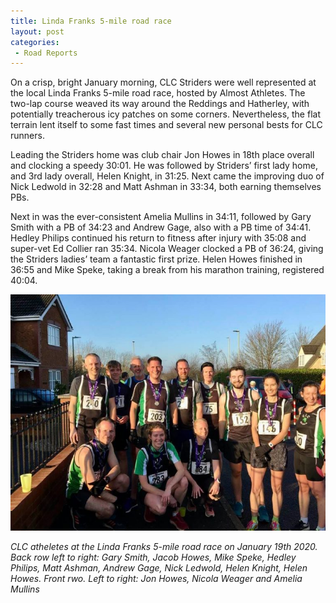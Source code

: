 ```yaml
---
title: Linda Franks 5-mile road race
layout: post
categories:
 - Road Reports
---
```


On a crisp, bright January morning, CLC Striders were well represented at the local Linda Franks 5-mile road race, hosted by Almost Athletes. The two-lap course weaved its way around the Reddings and Hatherley, with potentially treacherous icy patches on some corners. Nevertheless, the flat terrain lent itself to some fast times and several new personal bests for CLC runners. 

Leading the Striders home was club chair Jon Howes in 18th place overall and clocking a speedy 30:01. He was followed by Striders’ first lady home, and 3rd lady overall, Helen Knight, in 31:25. Next came the improving duo of Nick Ledwold in 32:28 and Matt Ashman in 33:34, both earning themselves PBs.   

Next in was the ever-consistent Amelia Mullins in 34:11, followed by Gary Smith with a PB of 34:23 and Andrew Gage, also with a PB time of 34:41. Hedley Philips continued his return to fitness after injury with 35:08 and super-vet Ed Collier ran 35:34. Nicola Weager clocked a PB of 36:24, giving the Striders ladies’ team a fantastic first prize. Helen Howes finished in 36:55 and Mike Speke, taking a break from his marathon training, registered 40:04. 

<img src="/Images/2020/01/Linda-Franks-Jan-2020-768x576.jpg" alt="CLC atheletes at the Linda Franks 5-mile road race on January 19th 2020. Back row left to right: Gary Smith, Jacob Howes, Mike Speke, Hedley Philips, Matt Ashman, Andrew Gage, Nick Ledwold, Helen Knight, Helen Howes. Front rwo. Left to right: Jon Howes, Nicola Weager and Amelia Mullins" />

_CLC atheletes at the Linda Franks 5-mile road race on January 19th 2020. Back row left to right: Gary Smith, Jacob Howes, Mike Speke, Hedley Philips, Matt Ashman, Andrew Gage, Nick Ledwold, Helen Knight, Helen Howes. Front rwo. Left to right: Jon Howes, Nicola Weager and Amelia Mullins_
